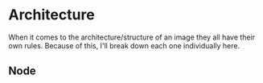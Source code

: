 # Architecture

When it comes to the architecture/structure of an image they all have their own rules. Because of this, I'll break down each one individually here.

## Node







